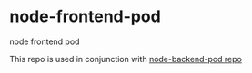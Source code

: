 # node-frontend-pod
node frontend pod

This repo is used in conjunction with [node-backend-pod repo](https://github.com/wilk/node-backend-pod)